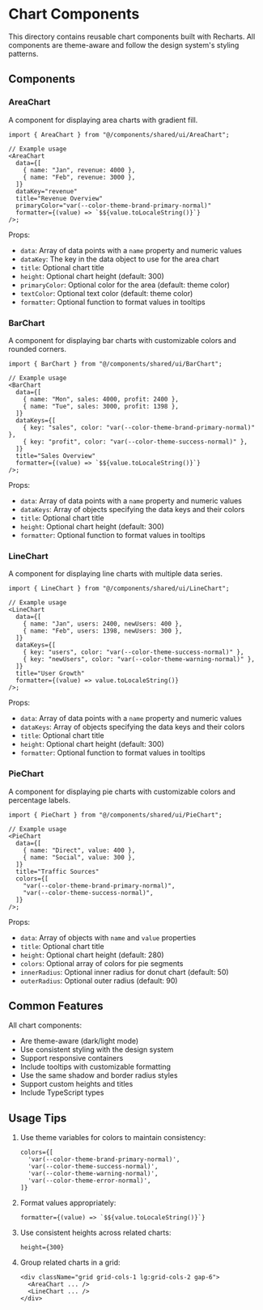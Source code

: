 # Chart Components

This directory contains reusable chart components built with Recharts. All components are theme-aware and follow the design system's styling patterns.

## Components

### AreaChart

A component for displaying area charts with gradient fill.

```tsx
import { AreaChart } from "@/components/shared/ui/AreaChart";

// Example usage
<AreaChart
  data={[
    { name: "Jan", revenue: 4000 },
    { name: "Feb", revenue: 3000 },
  ]}
  dataKey="revenue"
  title="Revenue Overview"
  primaryColor="var(--color-theme-brand-primary-normal)"
  formatter={(value) => `$${value.toLocaleString()}`}
/>;
```

Props:

- `data`: Array of data points with a `name` property and numeric values
- `dataKey`: The key in the data object to use for the area chart
- `title`: Optional chart title
- `height`: Optional chart height (default: 300)
- `primaryColor`: Optional color for the area (default: theme color)
- `textColor`: Optional text color (default: theme color)
- `formatter`: Optional function to format values in tooltips

### BarChart

A component for displaying bar charts with customizable colors and rounded corners.

```tsx
import { BarChart } from "@/components/shared/ui/BarChart";

// Example usage
<BarChart
  data={[
    { name: "Mon", sales: 4000, profit: 2400 },
    { name: "Tue", sales: 3000, profit: 1398 },
  ]}
  dataKeys={[
    { key: "sales", color: "var(--color-theme-brand-primary-normal)" },
    { key: "profit", color: "var(--color-theme-success-normal)" },
  ]}
  title="Sales Overview"
  formatter={(value) => `$${value.toLocaleString()}`}
/>;
```

Props:

- `data`: Array of data points with a `name` property and numeric values
- `dataKeys`: Array of objects specifying the data keys and their colors
- `title`: Optional chart title
- `height`: Optional chart height (default: 300)
- `formatter`: Optional function to format values in tooltips

### LineChart

A component for displaying line charts with multiple data series.

```tsx
import { LineChart } from "@/components/shared/ui/LineChart";

// Example usage
<LineChart
  data={[
    { name: "Jan", users: 2400, newUsers: 400 },
    { name: "Feb", users: 1398, newUsers: 300 },
  ]}
  dataKeys={[
    { key: "users", color: "var(--color-theme-success-normal)" },
    { key: "newUsers", color: "var(--color-theme-warning-normal)" },
  ]}
  title="User Growth"
  formatter={(value) => value.toLocaleString()}
/>;
```

Props:

- `data`: Array of data points with a `name` property and numeric values
- `dataKeys`: Array of objects specifying the data keys and their colors
- `title`: Optional chart title
- `height`: Optional chart height (default: 300)
- `formatter`: Optional function to format values in tooltips

### PieChart

A component for displaying pie charts with customizable colors and percentage labels.

```tsx
import { PieChart } from "@/components/shared/ui/PieChart";

// Example usage
<PieChart
  data={[
    { name: "Direct", value: 400 },
    { name: "Social", value: 300 },
  ]}
  title="Traffic Sources"
  colors={[
    "var(--color-theme-brand-primary-normal)",
    "var(--color-theme-success-normal)",
  ]}
/>;
```

Props:

- `data`: Array of objects with `name` and `value` properties
- `title`: Optional chart title
- `height`: Optional chart height (default: 280)
- `colors`: Optional array of colors for pie segments
- `innerRadius`: Optional inner radius for donut chart (default: 50)
- `outerRadius`: Optional outer radius (default: 90)

## Common Features

All chart components:

- Are theme-aware (dark/light mode)
- Use consistent styling with the design system
- Support responsive containers
- Include tooltips with customizable formatting
- Use the same shadow and border radius styles
- Support custom heights and titles
- Include TypeScript types

## Usage Tips

1. Use theme variables for colors to maintain consistency:

   ```tsx
   colors={[
     'var(--color-theme-brand-primary-normal)',
     'var(--color-theme-success-normal)',
     'var(--color-theme-warning-normal)',
     'var(--color-theme-error-normal)',
   ]}
   ```

2. Format values appropriately:

   ```tsx
   formatter={(value) => `$${value.toLocaleString()}`}
   ```

3. Use consistent heights across related charts:

   ```tsx
   height={300}
   ```

4. Group related charts in a grid:
   ```tsx
   <div className="grid grid-cols-1 lg:grid-cols-2 gap-6">
     <AreaChart ... />
     <LineChart ... />
   </div>
   ```
